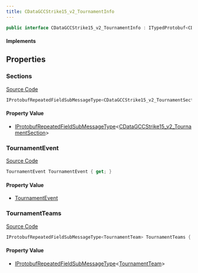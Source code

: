 ```yaml
---
title: CDataGCCStrike15_v2_TournamentInfo
---
```


```csharp
public interface CDataGCCStrike15_v2_TournamentInfo : ITypedProtobuf<CDataGCCStrike15_v2_TournamentInfo>, INativeHandle
```

#### Implements

## Properties

### Sections

[Source Code](https://github.com/swiftly-solution/swiftlys2/blob/main/managed/src/SwiftlyS2.Generated/Protobufs/Interfaces/CDataGCCStrike15_v2_TournamentInfo.cs#L13)

```csharp
IProtobufRepeatedFieldSubMessageType<CDataGCCStrike15_v2_TournamentSection> Sections { get; }
```

#### Property Value

- [IProtobufRepeatedFieldSubMessageType](/docs/api/shared/netmessages/iprotobufrepeatedfieldsubmessagetype-1)<[CDataGCCStrike15_v2_TournamentSection](/docs/api/shared/protobufdefinitions/cdatagccstrike15_v2_tournamentsection)>

### TournamentEvent

[Source Code](https://github.com/swiftly-solution/swiftlys2/blob/main/managed/src/SwiftlyS2.Generated/Protobufs/Interfaces/CDataGCCStrike15_v2_TournamentInfo.cs#L16)

```csharp
TournamentEvent TournamentEvent { get; }
```

#### Property Value

- [TournamentEvent](/docs/api/shared/protobufdefinitions/tournamentevent)

### TournamentTeams

[Source Code](https://github.com/swiftly-solution/swiftlys2/blob/main/managed/src/SwiftlyS2.Generated/Protobufs/Interfaces/CDataGCCStrike15_v2_TournamentInfo.cs#L19)

```csharp
IProtobufRepeatedFieldSubMessageType<TournamentTeam> TournamentTeams { get; }
```

#### Property Value

- [IProtobufRepeatedFieldSubMessageType](/docs/api/shared/netmessages/iprotobufrepeatedfieldsubmessagetype-1)<[TournamentTeam](/docs/api/shared/protobufdefinitions/tournamentteam)>

